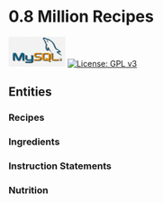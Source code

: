 # 0.8 Million Recipes
![MySQL](https://github.com/HajiraJabeen/RecipeKG/blob/main/0.8M-Recipes/mysql.png?raw=true) [![License: GPL v3](https://img.shields.io/badge/License-GPL%20v3-blue.svg)](https://www.gnu.org/licenses/gpl-3.0)


## Entities
### Recipes
### Ingredients
### Instruction Statements
### Nutrition

